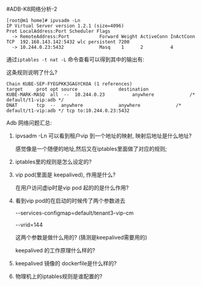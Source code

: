 #ADB-K8网络分析-2

```
[root@m1 home]# ipvsadm -Ln
IP Virtual Server version 1.2.1 (size=4096)
Prot LocalAddress:Port Scheduler Flags
  -> RemoteAddress:Port           Forward Weight ActiveConn InActConn
TCP  192.168.143.142:5432 wlc persistent 7200
  -> 10.244.0.23:5432             Masq    1      2          4 
```



通过`iptables -t nat -L` 命令查看可以得到其中的输出有:

这条规则说明了什么? 

```
Chain KUBE-SEP-FYEGPKK3GAGYCKOA (1 references)
target     prot opt source               destination         
KUBE-MARK-MASQ  all  --  10.244.0.23          anywhere             /* default/t1-vip:adb */
DNAT       tcp  --  anywhere             anywhere             /* default/t1-vip:adb */ tcp to:10.244.0.23:5432
```



Adb 网络问题汇总:

1. ipvsadm -Ln 可以看到租户vip 到一个地址的映射, 映射后地址是什么地址?

   感觉像是一个随便的地址,然后又在iptables里面做了对应的规则;

2. iptables里的规则是怎么设定的?

3. vip pod(里面是 keepalived), 作用是什么? 

   在用户访问虚ip时是vip pod  起的的是什么作用?

4. 看到vip pod的在启动的时候传了两个参数进去

   --services-configmap=default/tenant3-vip-cm 

   --vrid=144

   这两个参数是做什么用的? (猜测是keepalived需要用的)

   keepalived 的工作原理什么样的? 

5. keepalived 镜像的 dockerfile是什么样的?

6. 物理机上的iptables规则是谁配置的? 

